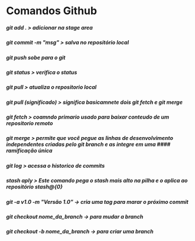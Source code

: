 # Comandos Github

##### git add . > adicionar na stage area
##### git commit -m "msg" > salva no repositório local
##### git push sobe para o git
##### git status > verifica o status
##### git pull > atualiza o repositorio local
##### git pull (significado) > significa basicamnete dois git fetch e git merge
##### git fetch > coamndo primario usado para baixar conteudo de um repositorio remoto
##### git merge > permite que você pegue as linhas de desenvolvimento independentes criadas pelo git branch e as integre em uma #### ramificação única
##### git log > acessa o historico de commits
##### stash aply > Este comando pega o stash mais alto na pilha e o aplica ao repositório stash@{0}
##### git -a v1.0 -m "Versão 1.0" -> cria uma tag para marar o próximo commit
##### git checkout nome_da_branch -> para mudar a branch
##### git checkout -b nome_da_branch -> para criar uma branch


